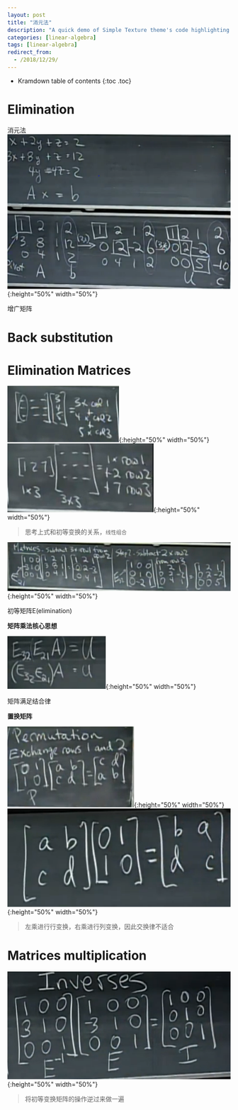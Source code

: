 ```yaml
---
layout: post
title: "消元法"
description: "A quick demo of Simple Texture theme's code highlighting features"
categories: [linear-algebra]
tags: [linear-algebra]
redirect_from:
  - /2018/12/29/
---
```


* Kramdown table of contents
{:toc .toc}

# Elimination
消元法
![alt text](/assets/attached/pic22.PNG "row"){:height="50%" width="50%"}

增广矩阵

# Back substitution


# Elimination Matrices

![alt text](/assets/attached/pic24.PNG "row"){:height="50%" width="50%"}
![alt text](/assets/attached/pic23.PNG "row"){:height="50%" width="50%"}

> 思考上式和初等变换的关系，`线性组合`

![alt text](/assets/attached/pic25.PNG "row"){:height="50%" width="50%"}

初等矩阵E(elimination)

**矩阵乘法核心思想**

![alt text](/assets/attached/pic26.PNG "row"){:height="50%" width="50%"}

矩阵满足结合律

**置换矩阵**

![alt text](/assets/attached/pic27.PNG "row"){:height="50%" width="50%"}
![alt text](/assets/attached/pic28.PNG "row"){:height="50%" width="50%"}

> 左乘进行行变换，右乘进行列变换，因此交换律不适合

# Matrices multiplication

![alt text](/assets/attached/pic29.PNG "row"){:height="50%" width="50%"}

> 将初等变换矩阵的操作逆过来做一遍
